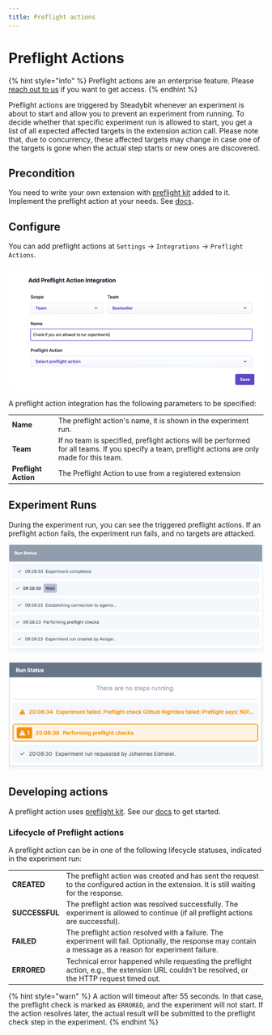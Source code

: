 ```yaml
---
title: Preflight actions
---
```


# Preflight Actions

{% hint style="info" %}
Preflight actions are an enterprise feature. Please [reach out to us](https://steadybit.com/contact) if you want to get
access.
{% endhint %}

Preflight actions are triggered by Steadybit whenever an experiment is about to start and allow you to prevent an
experiment from running.
To decide whether that specific experiment run is allowed to start, you get a list of all expected affected targets in
the extension action call.
Please note that, due to concurrency, these affected targets may change in case one of the targets is gone when the
actual step starts or new ones are
discovered.

## Precondition

You need to write your own extension with [preflight kit](https://github.com/steadybit/preflight-kit) added to it.
Implement the preflight action at your needs.
See [docs](https://github.com/steadybit/preflight-kit/blob/main/docs/preflight-api.md).

## Configure

You can add preflight actions at `Settings` -> `Integrations` -> `Preflight Actions`.

![Add Preflight Action Integration](addPreflightAction.png)

A preflight action integration has the following parameters to be specified:

|                      |                                                                                                                                                   |
|----------------------|---------------------------------------------------------------------------------------------------------------------------------------------------|
| **Name**             | The preflight action's name, it is shown in the experiment run.                                                                                   |
| **Team**             | If no team is specified, preflight actions will be performed for all teams. If you specify a team, preflight actions are only made for this team. |
| **Preflight Action** | The Preflight Action to use from a registered extension                                                                                           |

## Experiment Runs

During the experiment run, you can see the triggered preflight actions.
If an preflight action fails, the experiment run fails, and no targets are attacked.

![Preflight Action Success](prefligtRunStatusSuccess.png)

![Preflight Action Failure - Stopped Experiment Run](prefligtRunStatusFail.png)

## Developing actions

A preflight action uses [preflight kit](https://github.com/steadybit/preflight-kit).
See our [docs](https://github.com/steadybit/preflight-kit/blob/main/README.md#getting-started) to get started.

### Lifecycle of Preflight actions

A preflight action can be in one of the following lifecycle statuses, indicated in the experiment run:

|                |                                                                                                                                                            |
|----------------|------------------------------------------------------------------------------------------------------------------------------------------------------------|
| **CREATED**    | The preflight action was created and has sent the request to the configured action in the extension. It is still waiting for the response.                 |
| **SUCCESSFUL** | The preflight action was resolved successfully. The experiment is allowed to continue (if all preflight actions are successful).                           |
| **FAILED**     | The preflight action resolved with a failure. The experiment will fail. Optionally, the response may contain a message as a reason for experiment failure. |
| **ERRORED**    | Technical error happened while requesting the preflight action, e.g., the extension URL couldn't be resolved, or the HTTP request timed out.               |

{% hint style="warn" %}
A action will timeout after 55 seconds. In that case, the preflight check is marked as `ERRORED`, and the experiment
will not start.
If the action resolves later, the actual result will be submitted to the preflight check step in the experiment.
{% endhint %}

